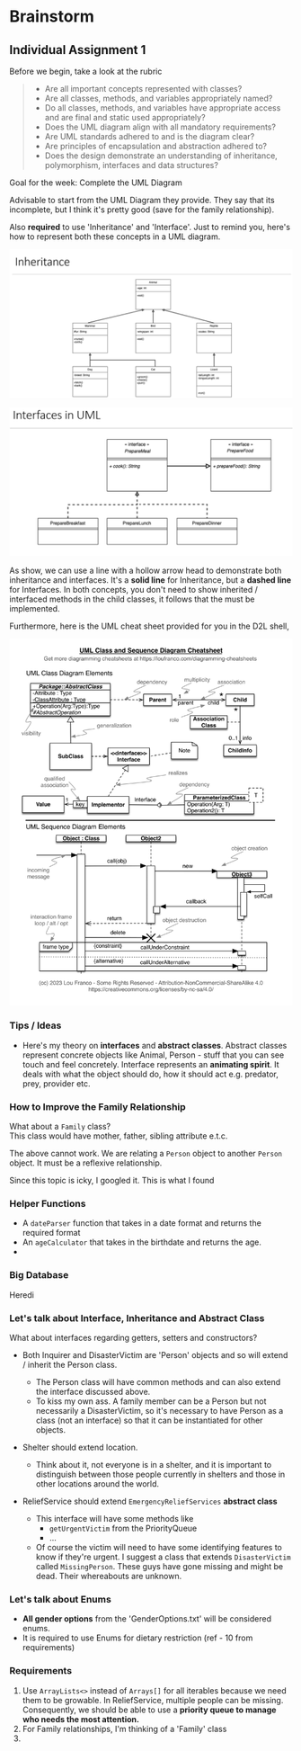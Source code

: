 # Brainstorm

## Individual Assignment 1

Before we begin, take a look at the rubric

> * Are all important concepts represented with classes?
> * Are all classes, methods, and variables appropriately named?
> * Do all classes, methods, and variables have appropriate access and are final and static
> used appropriately?
> * Does the UML diagram align with all mandatory requirements?
> * Are UML standards adhered to and is the diagram clear?
> * Are principles of encapsulation and abstraction adhered to?
> * Does the design demonstrate an understanding of inheritance, polymorphism, interfaces
>  and data structures?

Goal for the week: Complete the UML Diagram

Advisable to start from the UML Diagram they provide. They say that
its incomplete, but I think it's pretty good (save for the family
relationship).

Also **required** to use 'Inheritance' and 'Interface'. Just to
remind you, here's how to represent both these concepts in a UML
diagram.

![inheritance-uml-demo](../../../../resources/inheritance-uml-demo.png)


![interface-uml-demo](../../../../resources/interfaces-uml-demo.png)

As show, we can use a line with a hollow arrow head
to demonstrate both inheritance and interfaces. It's
a **solid line** for Inheritance, but a **dashed line** for Interfaces.
In both concepts, you don't need to show inherited / interfaced methods
in the child classes, it follows that the must be implemented.

Furthermore, here is the UML cheat sheet provided for you in the D2L shell,

![UML-cheat-sheet-D2L](../../../../resources/uml-cheatsheet-2.0.png)

### Tips / Ideas

* Here's my theory on **interfaces** and **abstract classes**. 
Abstract classes represent concrete objects like Animal, Person - stuff
that you can see touch and feel concretely. Interface represents
an **animating spirit**. It deals with what the object should
do, how it should act e.g. predator, prey, provider etc.

### How to Improve the Family Relationship
What about a `Family` class?\
This class would have mother, father, sibling attribute e.t.c.

The above cannot work. We are relating a `Person` object to 
another `Person` object. It must be a reflexive relationship.

Since this topic is icky, I googled it. This is what I found

### Helper Functions
* A `dateParser` function that takes in a date format and returns the
required format
* An `ageCalculator` that takes in the birthdate and returns the age.
* 

### Big Database
Heredi

### Let's talk about Interface, Inheritance and Abstract Class

 What about interfaces regarding getters, setters and constructors?

* Both Inquirer and DisasterVictim are 'Person' objects
and so will extend / inherit the Person class. 
  * The Person class will have common methods
  and can also extend the interface discussed 
  above.
  * To kiss my own ass. A family member can be a Person but not 
  necessarily a DisasterVictim, so it's necessary to have
  Person as a class (not an interface) so that it can be
  instantiated for other objects.

* Shelter should extend location.
  * Think about it, not everyone is in a shelter, and it is 
  important to distinguish between those people currently in
  shelters and those in other locations around the world.

* ReliefService should extend `EmergencyReliefServices` **abstract class**
  * This interface will have some methods like 
    * `getUrgentVictim` from the PriorityQueue
    * ...
  * Of course the victim will need to have some identifying
  features to know if they're urgent. I suggest a class that
  extends `DisasterVictim` called `MissingPerson`. These
  guys have gone missing and might be dead. Their whereabouts
  are unknown.

### Let's talk about Enums

* **All gender options** from the 'GenderOptions.txt' will be 
considered enums.
* It is required to use Enums for dietary restriction (ref - 10
from requirements)

### Requirements

1. Use `ArrayLists<>` instead of `Arrays[]` for all iterables
because we need them to be growable. In ReliefService, multiple
people can be missing. Consequently, we should be able to 
use a **priority queue to manage who needs the most attention.**
2. For Family relationships, I'm thinking of a 'Family' class
3. 

